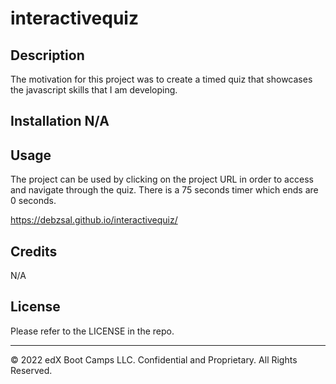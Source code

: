# interactivequiz

## Description  
The motivation for this project was to create a timed quiz that showcases the javascript skills that I am developing. 

## Installation N/A

## Usage 
The project can be used by clicking on the project URL in order to access and navigate through the quiz. There is a 75 seconds timer which ends are 0 seconds.

https://debzsal.github.io/interactivequiz/


## Credits
N/A

## License

Please refer to the LICENSE in the repo.

---

© 2022 edX Boot Camps LLC. Confidential and Proprietary. All Rights Reserved.
